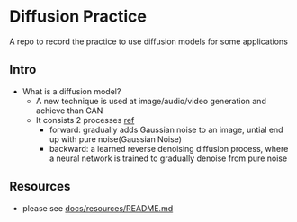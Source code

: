 # Diffusion Practice 

A repo to record the practice to use diffusion models for some applications

## Intro 

- What is a diffusion model?
    - A new technique is used at image/audio/video generation and achieve than GAN
    - It consists 2 processes [ref](https://huggingface.co/blog/annotated-diffusion)
        - forward: gradually adds Gaussian noise to an image, untial end up with pure noise(Gaussian Noise)
        - backward: a learned reverse denoising diffusion process, where a neural network is trained to gradually denoise from pure noise


## Resources
- please see [docs/resources/README.md](./docs/resources/README.md)